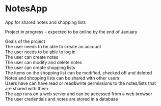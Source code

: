 # NotesApp
App for shared notes and shopping lists

Project in progress - expected to be online by the end of January  
  
Goals of the project  
The user needs to be able to create an account  
The user needs to be able to log in  
The user can create notes  
The user can modify and delete notes  
The user can create shopping lists  
The items on the shopping list can be modified, checked off and deleted  
Notes and shopping lists can be shared with other users  
Users have can have read or read&write permissions to the notes/lists that are shared with them  
The app runs on a web server and can be accessed from a web browser  
The user credentials and notes are stored in a database  
